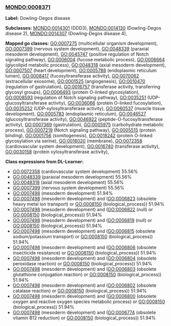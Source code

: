 
### [MONDO:0008371](http://purl.obolibrary.org/obo/MONDO_0008371)
**Label:** Dowling-Degos disease

**Subclasses:** [MONDO:0014301](http://purl.obolibrary.org/obo/MONDO_0014301) (DDD3), [MONDO:0014130](http://purl.obolibrary.org/obo/MONDO_0014130) (Dowling-Degos disease 2), [MONDO:0014307](http://purl.obolibrary.org/obo/MONDO_0014307) (Dowling-Degos disease 4), 

**Mapped go classes:** [GO:0007275](http://purl.obolibrary.org/obo/GO_0007275) (multicellular organism development), [GO:0007399](http://purl.obolibrary.org/obo/GO_0007399) (nervous system development), [GO:0048339](http://purl.obolibrary.org/obo/GO_0048339) (paraxial mesoderm development), [GO:0045747](http://purl.obolibrary.org/obo/GO_0045747) (positive regulation of Notch signaling pathway), [GO:0006004](http://purl.obolibrary.org/obo/GO_0006004) (fucose metabolic process), [GO:0006664](http://purl.obolibrary.org/obo/GO_0006664) (glycolipid metabolic process), [GO:0048318](http://purl.obolibrary.org/obo/GO_0048318) (axial mesoderm development), [GO:0007507](http://purl.obolibrary.org/obo/GO_0007507) (heart development), [GO:0005788](http://purl.obolibrary.org/obo/GO_0005788) (endoplasmic reticulum lumen), [GO:0008417](http://purl.obolibrary.org/obo/GO_0008417) (fucosyltransferase activity), [GO:0070062](http://purl.obolibrary.org/obo/GO_0070062) (extracellular exosome), [GO:0001525](http://purl.obolibrary.org/obo/GO_0001525) (angiogenesis), [GO:0010470](http://purl.obolibrary.org/obo/GO_0010470) (regulation of gastrulation), [GO:0016757](http://purl.obolibrary.org/obo/GO_0016757) (transferase activity, transferring glycosyl groups), [GO:0006493](http://purl.obolibrary.org/obo/GO_0006493) (protein O-linked glycosylation), [GO:0008593](http://purl.obolibrary.org/obo/GO_0008593) (regulation of Notch signaling pathway), [GO:0035251](http://purl.obolibrary.org/obo/GO_0035251) (UDP-glucosyltransferase activity), [GO:0036066](http://purl.obolibrary.org/obo/GO_0036066) (protein O-linked fucosylation), [GO:0035252](http://purl.obolibrary.org/obo/GO_0035252) (UDP-xylosyltransferase activity), [GO:0060537](http://purl.obolibrary.org/obo/GO_0060537) (muscle tissue development), [GO:0005783](http://purl.obolibrary.org/obo/GO_0005783) (endoplasmic reticulum), [GO:0046527](http://purl.obolibrary.org/obo/GO_0046527) (glucosyltransferase activity), [GO:0046922](http://purl.obolibrary.org/obo/GO_0046922) (peptide-O-fucosyltransferase activity), [GO:0007369](http://purl.obolibrary.org/obo/GO_0007369) (gastrulation), [GO:0005975](http://purl.obolibrary.org/obo/GO_0005975) (carbohydrate metabolic process), [GO:0007219](http://purl.obolibrary.org/obo/GO_0007219) (Notch signaling pathway), [GO:0005515](http://purl.obolibrary.org/obo/GO_0005515) (protein binding), [GO:0001756](http://purl.obolibrary.org/obo/GO_0001756) (somitogenesis), [GO:0018242](http://purl.obolibrary.org/obo/GO_0018242) (protein O-linked glycosylation via serine), [GO:0016020](http://purl.obolibrary.org/obo/GO_0016020) (membrane), [GO:0072358](http://purl.obolibrary.org/obo/GO_0072358) (cardiovascular system development), [GO:0016740](http://purl.obolibrary.org/obo/GO_0016740) (transferase activity), [GO:0030158](http://purl.obolibrary.org/obo/GO_0030158) (protein xylosyltransferase activity), 

**Class expressions from DL-Learner:**

- [GO:0072358](http://purl.obolibrary.org/obo/GO_0072358) (cardiovascular system development) 55.56%
- [GO:0048339](http://purl.obolibrary.org/obo/GO_0048339) (paraxial mesoderm development) 55.56%
- [GO:0048318](http://purl.obolibrary.org/obo/GO_0048318) (axial mesoderm development) 55.56%
- [GO:0007399](http://purl.obolibrary.org/obo/GO_0007399) (nervous system development) 55.56%
- [GO:0007498](http://purl.obolibrary.org/obo/GO_0007498) (mesoderm development) 51.94%
- [GO:0007498](http://purl.obolibrary.org/obo/GO_0007498) (mesoderm development) and ([GO:0006823](http://purl.obolibrary.org/obo/GO_0006823) (obsolete heavy metal ion transport) or [GO:0008150](http://purl.obolibrary.org/obo/GO_0008150) (biological_process)) 51.94%
- [GO:0007498](http://purl.obolibrary.org/obo/GO_0007498) (mesoderm development) and ([GO:0006822](http://purl.obolibrary.org/obo/GO_0006822) (null) or [GO:0008150](http://purl.obolibrary.org/obo/GO_0008150) (biological_process)) 51.94%
- [GO:0007498](http://purl.obolibrary.org/obo/GO_0007498) (mesoderm development) and ([GO:0006819](http://purl.obolibrary.org/obo/GO_0006819) (null) or [GO:0008150](http://purl.obolibrary.org/obo/GO_0008150) (biological_process)) 51.94%
- [GO:0007498](http://purl.obolibrary.org/obo/GO_0007498) (mesoderm development) and ([GO:0006815](http://purl.obolibrary.org/obo/GO_0006815) (obsolete sodium/potassium transport) or [GO:0008150](http://purl.obolibrary.org/obo/GO_0008150) (biological_process)) 51.94%
- [GO:0007498](http://purl.obolibrary.org/obo/GO_0007498) (mesoderm development) and ([GO:0006806](http://purl.obolibrary.org/obo/GO_0006806) (obsolete insecticide resistance) or [GO:0008150](http://purl.obolibrary.org/obo/GO_0008150) (biological_process)) 51.94%
- [GO:0007498](http://purl.obolibrary.org/obo/GO_0007498) (mesoderm development) and ([GO:0006804](http://purl.obolibrary.org/obo/GO_0006804) (obsolete peroxidase reaction) or [GO:0008150](http://purl.obolibrary.org/obo/GO_0008150) (biological_process)) 51.94%
- [GO:0007498](http://purl.obolibrary.org/obo/GO_0007498) (mesoderm development) and ([GO:0006803](http://purl.obolibrary.org/obo/GO_0006803) (obsolete glutathione conjugation reaction) or [GO:0008150](http://purl.obolibrary.org/obo/GO_0008150) (biological_process)) 51.94%
- [GO:0007498](http://purl.obolibrary.org/obo/GO_0007498) (mesoderm development) and ([GO:0006802](http://purl.obolibrary.org/obo/GO_0006802) (obsolete catalase reaction) or [GO:0008150](http://purl.obolibrary.org/obo/GO_0008150) (biological_process)) 51.94%
- [GO:0007498](http://purl.obolibrary.org/obo/GO_0007498) (mesoderm development) and ([GO:0006800](http://purl.obolibrary.org/obo/GO_0006800) (obsolete oxygen and reactive oxygen species metabolic process) or [GO:0008150](http://purl.obolibrary.org/obo/GO_0008150) (biological_process)) 51.94%
- [GO:0007498](http://purl.obolibrary.org/obo/GO_0007498) (mesoderm development) and ([GO:0006774](http://purl.obolibrary.org/obo/GO_0006774) (obsolete vitamin B12 reduction) or [GO:0008150](http://purl.obolibrary.org/obo/GO_0008150) (biological_process)) 51.94%


